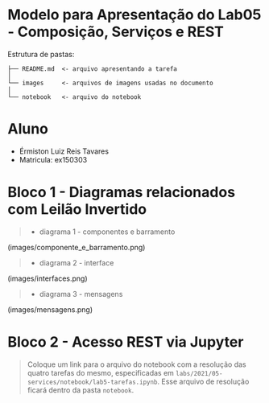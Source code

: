 # Modelo para Apresentação do Lab05 - Composição, Serviços e REST

Estrutura de pastas:

~~~
├── README.md  <- arquivo apresentando a tarefa
│
└── images     <- arquivos de imagens usadas no documento
│
└── notebook   <- arquivo do notebook
~~~

# Aluno
* Érmiston Luiz Reis Tavares
* Matricula: ex150303

# Bloco 1 - Diagramas relacionados com Leilão Invertido

> * diagrama 1 - componentes e barramento

(images/componente_e_barramento.png)

> * diagrama 2 - interface

(images/interfaces.png)

> * diagrama 3 - mensagens

(images/mensagens.png)

# Bloco 2 - Acesso REST via Jupyter

> Coloque um link para o arquivo do notebook com a resolução das quatro tarefas do mesmo, especificadas em `labs/2021/05-services/notebook/lab5-tarefas.ipynb`. Esse arquivo de resolução ficará dentro da pasta `notebook`.
